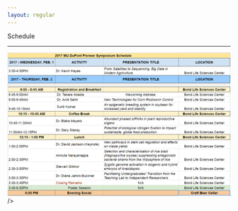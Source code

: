 ```yaml
---
layout: regular
---
```




Schedule
<hr style="clear: both;" />

<img src="/img/schedule-4.png" style="max-width:100%"/> />
